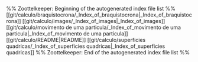 %% Zoottelkeeper: Beginning of the autogenerated index file list  %%
 [[git/calculo/braquistocrona/_Index_of_braquistocrona|_Index_of_braquistocrona]]
 [[git/calculo/images/_Index_of_images|_Index_of_images]]
 [[git/calculo/movimento de uma particula/_Index_of_movimento de uma particula|_Index_of_movimento de uma particula]]
 [[git/calculo/README|README]]
 [[git/calculo/superficies quadricas/_Index_of_superficies quadricas|_Index_of_superficies quadricas]]
%% Zoottelkeeper: End of the autogenerated index file list  %%
